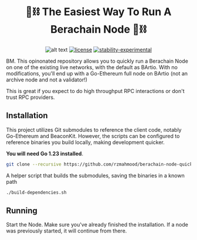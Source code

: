 <div align="center">

# 🐻⛓️ The Easiest Way To Run A Berachain Node 🐻⛓️



![alt text](./assets//hero.png)
[![license](https://img.shields.io/badge/license-MIT-blue.svg)](./LICENSE)
[![stability-experimental](https://img.shields.io/badge/stability-experimental-orange.svg)](https://github.com/mkenney/software-guides/blob/master/STABILITY-BADGES.md#experimental)
</div>

BM. This opinonated repository allows you to quickly run a Berachain Node on one of the existing live networks, with the default as BArtio. With no modifications, you'll end up with a Go-Ethereum full node on BArtio (not an archive node and not a validator!)

This is great if you expect to do high throughput RPC interactions or don't trust RPC providers.

## Installation
This project utilizes Git submodules to reference the client code, notably Go-Ethereum and BeaconKit.
However, the scripts can be configured to reference binaries you build locally, making development quicker.

 **You will need Go 1.23 installed**.

 ```bash
git clone --recursive https://github.com/rzmahmood/berachain-node-quickstart.git
```

A helper script that builds the submodules, saving the binaries in a known path

```bash
./build-dependencies.sh
```

## Running
Start the Node. Make sure you've already finished the installation. If a node was previously started, it will continue from there.


